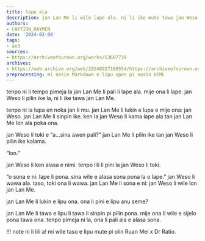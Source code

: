 ```yaml
---
title: lape ala
description: jan Lan Me li wile lape ala. ni li ike mute tawa jan Weso.
authors:
- CAYTION_RAYMEN
date: '2024-02-08'
tags:
- ao3
sources:
- https://archiveofourown.org/works/53607739
archives:
- https://web.archive.org/web/20240927160554/https://archiveofourown.org/works/53607739
preprocessing: mi nasin Markdown e lipu open pi nasin HTML
---
```


tenpo ni li tempo pimeja la jan Lan Me li pali li lape ala. mije ona li lape. jan Weso li pilin ike la, ni li ike tawa jan Lan Me.

tenpo ni la lupa en noka jan li mu. jan Lan Me li lukin e lupa e mije ona: jan Weso. jan Lan Me li sinpin ike. ken la jan Weso li kama lape ala tan jan Lan Me lon ala poka ona.

jan Weso li toki e “a…sina awen pali?” jan Lan Me li pilin ike tan jan Weso li pilin ike kalama.

“lon.”

jan Weso li ken alasa e nimi. tenpo lili li pini la jan Weso li toki.

“o sona e ni: lape li pona. sina wile e alasa sona pona la o lape.” jan Weso li wawa ala. taso, toki ona li wawa. jan Lan Me li sona e ni: jan Weso li wile lon jan Lan Me.

jan Lan Me li lukin e lipu ona. ona li pini e lipu anu seme?

jan Lan Me li tawa e lipu li tawa li sinpin pi pilin pona. mije ona li wile e sijelo pona tawa ona. tenpo pimeja ni la, ona li pali ala e alasa sona.

!!! note
    ni li lili a! mi wile taso e lipu mute pi olin Ruan Mei x Dr Ratio.